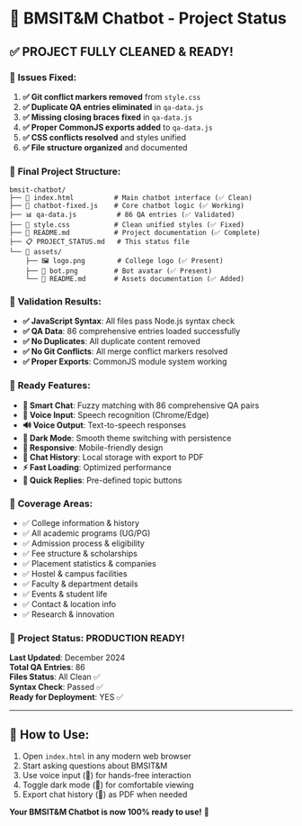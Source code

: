 # 🎉 BMSIT&M Chatbot - Project Status

## ✅ **PROJECT FULLY CLEANED & READY!**

### 🔧 **Issues Fixed:**
1. **✅ Git conflict markers removed** from `style.css`
2. **✅ Duplicate QA entries eliminated** in `qa-data.js`
3. **✅ Missing closing braces fixed** in `qa-data.js`
4. **✅ Proper CommonJS exports added** to `qa-data.js`
5. **✅ CSS conflicts resolved** and styles unified
6. **✅ File structure organized** and documented

### 📁 **Final Project Structure:**
```
bmsit-chatbot/
├── 📄 index.html          # Main chatbot interface (✅ Clean)
├── 🤖 chatbot-fixed.js    # Core chatbot logic (✅ Working)
├── 📊 qa-data.js          # 86 QA entries (✅ Validated)
├── 🎨 style.css           # Clean unified styles (✅ Fixed)
├── 📖 README.md           # Project documentation (✅ Complete)
├── 📋 PROJECT_STATUS.md   # This status file
└── 📁 assets/
    ├── 🖼️ logo.png        # College logo (✅ Present)
    ├── 🤖 bot.png         # Bot avatar (✅ Present)
    └── 📄 README.md       # Assets documentation (✅ Added)
```

### 🧪 **Validation Results:**
- **✅ JavaScript Syntax**: All files pass Node.js syntax check
- **✅ QA Data**: 86 comprehensive entries loaded successfully
- **✅ No Duplicates**: All duplicate content removed
- **✅ No Git Conflicts**: All merge conflict markers resolved
- **✅ Proper Exports**: CommonJS module system working

### 🚀 **Ready Features:**
- **💬 Smart Chat**: Fuzzy matching with 86 comprehensive QA pairs
- **🎤 Voice Input**: Speech recognition (Chrome/Edge)
- **🔊 Voice Output**: Text-to-speech responses
- **🌙 Dark Mode**: Smooth theme switching with persistence
- **📱 Responsive**: Mobile-friendly design
- **💾 Chat History**: Local storage with export to PDF
- **⚡ Fast Loading**: Optimized performance
- **🎯 Quick Replies**: Pre-defined topic buttons

### 🎯 **Coverage Areas:**
- ✅ College information & history
- ✅ All academic programs (UG/PG)
- ✅ Admission process & eligibility
- ✅ Fee structure & scholarships
- ✅ Placement statistics & companies
- ✅ Hostel & campus facilities
- ✅ Faculty & department details
- ✅ Events & student life
- ✅ Contact & location info
- ✅ Research & innovation

### 🎊 **Project Status: PRODUCTION READY!**

**Last Updated**: December 2024  
**Total QA Entries**: 86  
**Files Status**: All Clean ✅  
**Syntax Check**: Passed ✅  
**Ready for Deployment**: YES ✅

---

## 🚀 **How to Use:**
1. Open `index.html` in any modern web browser
2. Start asking questions about BMSIT&M
3. Use voice input (🎤) for hands-free interaction
4. Toggle dark mode (🌙) for comfortable viewing
5. Export chat history (📑) as PDF when needed

**Your BMSIT&M Chatbot is now 100% ready to use!** 🎉